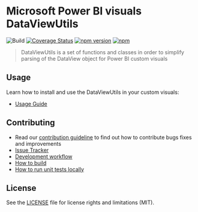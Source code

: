# Microsoft Power BI visuals DataViewUtils
![Build](https://github.com/microsoft/powerbi-visuals-utils-dataviewutils/workflows/build/badge.svg) [![Coverage Status](https://coveralls.io/repos/github/Microsoft/powerbi-visuals-utils-dataviewutils/badge.svg?branch=master)](https://coveralls.io/github/Microsoft/powerbi-visuals-utils-dataviewutils?branch=master) [![npm version](https://img.shields.io/npm/v/powerbi-visuals-utils-dataviewutils.svg)](https://www.npmjs.com/package/powerbi-visuals-utils-dataviewutils) [![npm](https://img.shields.io/npm/dm/powerbi-visuals-utils-dataviewutils.svg)](https://www.npmjs.com/package/powerbi-visuals-utils-dataviewutils)

> DataViewUtils is a set of functions and classes in order to simplify parsing of the DataView object for Power BI custom visuals

## Usage
Learn how to install and use the DataViewUtils in your custom visuals:
* [Usage Guide](https://docs.microsoft.com/en-us/power-bi/developer/visuals/utils-dataview)

## Contributing
* Read our [contribution guideline](./CONTRIBUTING.md) to find out how to contribute bugs fixes and improvements
* [Issue Tracker](https://github.com/Microsoft/powerbi-visuals-utils-dataviewutils/issues)
* [Development workflow](./docs/dev/development-workflow.md)
* [How to build](./docs/dev/development-workflow.md#how-to-build)
* [How to run unit tests locally](./docs/dev/development-workflow.md#how-to-run-unit-tests-locally)

## License
See the [LICENSE](./LICENSE) file for license rights and limitations (MIT).
